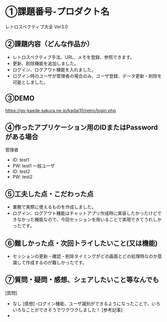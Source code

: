 # ①課題番号-プロダクト名

レトロスペクティブ大全 Ver3.0

## ②課題内容（どんな作品か）

- レトロスペクティブ手法、URL、メモを登録、参照できます。
- 更新、削除機能を追加しました。
- ログイン、ログアウト機能を入れました。
- ログイン時のユーザが管理者の場合のみ、ユーザ登録、データ更新・削除を可能としました。

## ③DEMO

https://gs-kaede.sakura.ne.jp/kadai10/retro/login.php

## ④作ったアプリケーション用のIDまたはPasswordがある場合
管理者
- ID: test1
- PW: test1
一般ユーザ
- ID: test2
- PW: test2

## ⑤工夫した点・こだわった点

- 業務で実際に使えるものを作成しました。
- ログイン、ログアウト機能はチャットアプリ作成時に実装したかったけどできなかった機能なので、今回セッションを用いることで実現できてうれしかったです。
  
## ⑥難しかった点・次回トライしたいこと(又は機能)

- セッションの更新・確認・削除タイミングがどの画面とどの処理時なのか意識して作成するのが難しかったです。

## ⑦質問・疑問・感想、シェアしたいこと等なんでも

 [質問]
- なし
 [感想]
-ログイン機能、ユーザ識別ができるようになったことで、いろいろなことができそうでワクワクしました！
 [参考記事]
-   
